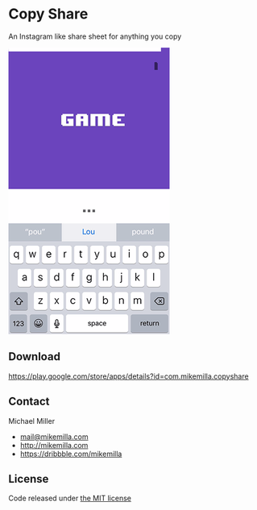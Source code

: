 # Copy Share
An Instagram like share sheet for anything you copy


![alt tag](https://raw.githubusercontent.com/mikemilla/wordnerd-ios/master/screenshot.gif)


## Download

https://play.google.com/store/apps/details?id=com.mikemilla.copyshare

## Contact

Michael Miller

- mail@mikemilla.com
- http://mikemilla.com
- https://dribbble.com/mikemilla

## License

Code released under [the MIT license](http://choosealicense.com/licenses/mit/)
